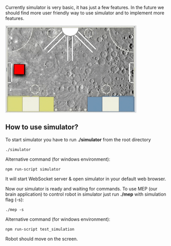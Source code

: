 Currently simulator is very basic, it has just a few features. In the future
we should find more user friendly way to use simulator and to implement more features.

![Simulator](./assets/simulator.gif)

## How to use simulator?
To start simulator you have to run **./simulator** from the root directory
```
./simulator
```

Alternative command (for windows environment):
```
npm run-script simulator
```

It will start WebSocket server & open simulator in your default web browser.

Now our simulator is ready and waiting for commands. To use MEP (our brain application)
to control robot in simulator just run **./mep** with simulation flag (-s):
```
./mep -s
```

Alternative command (for windows environment):
```
npm run-script test_simulation
```


Robot should move on the screen.